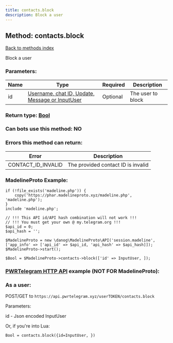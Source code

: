 ```yaml
---
title: contacts.block
description: Block a user
---
```

## Method: contacts.block  
[Back to methods index](index.md)


Block a user

### Parameters:

| Name     |    Type       | Required | Description |
|----------|---------------|----------|-------------|
|id|[Username, chat ID, Update, Message or InputUser](../types/InputUser.md) | Optional|The user to block|


### Return type: [Bool](../types/Bool.md)

### Can bots use this method: **NO**


### Errors this method can return:

| Error    | Description   |
|----------|---------------|
|CONTACT_ID_INVALID|The provided contact ID is invalid|


### MadelineProto Example:


```
if (!file_exists('madeline.php')) {
    copy('https://phar.madelineproto.xyz/madeline.php', 'madeline.php');
}
include 'madeline.php';

// !!! This API id/API hash combination will not work !!!
// !!! You must get your own @ my.telegram.org !!!
$api_id = 0;
$api_hash = '';

$MadelineProto = new \danog\MadelineProto\API('session.madeline', ['app_info' => ['api_id' => $api_id, 'api_hash' => $api_hash]]);
$MadelineProto->start();

$Bool = $MadelineProto->contacts->block(['id' => InputUser, ]);
```

### [PWRTelegram HTTP API](https://pwrtelegram.xyz) example (NOT FOR MadelineProto):



### As a user:

POST/GET to `https://api.pwrtelegram.xyz/userTOKEN/contacts.block`

Parameters:

id - Json encoded InputUser




Or, if you're into Lua:

```
Bool = contacts.block({id=InputUser, })
```

